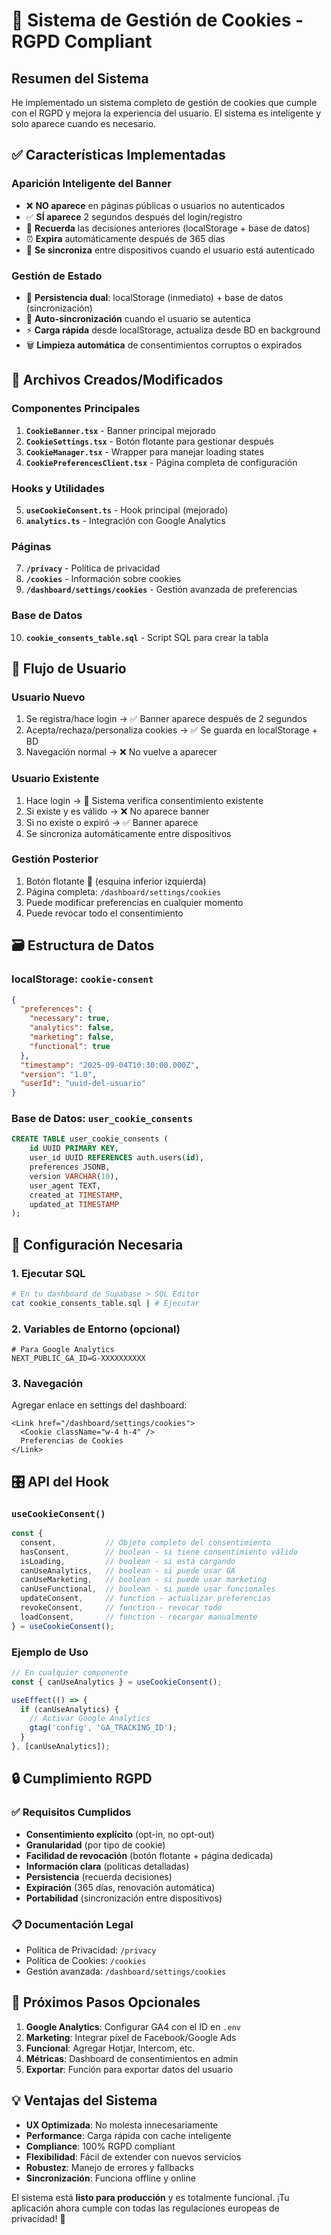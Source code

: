 # 🍪 Sistema de Gestión de Cookies - RGPD Compliant

## Resumen del Sistema

He implementado un sistema completo de gestión de cookies que cumple con el RGPD y mejora la experiencia del usuario. El sistema es inteligente y solo aparece cuando es necesario.

## ✅ Características Implementadas

### **Aparición Inteligente del Banner**
- ❌ **NO aparece** en páginas públicas o usuarios no autenticados
- ✅ **SÍ aparece** 2 segundos después del login/registro
- 🔄 **Recuerda** las decisiones anteriores (localStorage + base de datos)
- ⏰ **Expira** automáticamente después de 365 días
- 🔄 **Se sincroniza** entre dispositivos cuando el usuario está autenticado

### **Gestión de Estado**
- 💾 **Persistencia dual**: localStorage (inmediato) + base de datos (sincronización)
- 🔄 **Auto-sincronización** cuando el usuario se autentica
- ⚡ **Carga rápida** desde localStorage, actualiza desde BD en background
- 🗑️ **Limpieza automática** de consentimientos corruptos o expirados

## 📁 Archivos Creados/Modificados

### **Componentes Principales**
1. **`CookieBanner.tsx`** - Banner principal mejorado
2. **`CookieSettings.tsx`** - Botón flotante para gestionar después
3. **`CookieManager.tsx`** - Wrapper para manejar loading states
4. **`CookiePreferencesClient.tsx`** - Página completa de configuración

### **Hooks y Utilidades**
5. **`useCookieConsent.ts`** - Hook principal (mejorado)
6. **`analytics.ts`** - Integración con Google Analytics

### **Páginas**
7. **`/privacy`** - Política de privacidad
8. **`/cookies`** - Información sobre cookies
9. **`/dashboard/settings/cookies`** - Gestión avanzada de preferencias

### **Base de Datos**
10. **`cookie_consents_table.sql`** - Script SQL para crear la tabla

## 🎯 Flujo de Usuario

### **Usuario Nuevo**
1. Se registra/hace login → ✅ Banner aparece después de 2 segundos
2. Acepta/rechaza/personaliza cookies → ✅ Se guarda en localStorage + BD
3. Navegación normal → ❌ No vuelve a aparecer

### **Usuario Existente**
1. Hace login → 🔄 Sistema verifica consentimiento existente
2. Si existe y es válido → ❌ No aparece banner
3. Si no existe o expiró → ✅ Banner aparece
4. Se sincroniza automáticamente entre dispositivos

### **Gestión Posterior**
1. Botón flotante 🍪 (esquina inferior izquierda)
2. Página completa: `/dashboard/settings/cookies`
3. Puede modificar preferencias en cualquier momento
4. Puede revocar todo el consentimiento

## 🗃️ Estructura de Datos

### **localStorage: `cookie-consent`**
```json
{
  "preferences": {
    "necessary": true,
    "analytics": false,
    "marketing": false,
    "functional": true
  },
  "timestamp": "2025-09-04T10:30:00.000Z",
  "version": "1.0",
  "userId": "uuid-del-usuario"
}
```

### **Base de Datos: `user_cookie_consents`**
```sql
CREATE TABLE user_cookie_consents (
    id UUID PRIMARY KEY,
    user_id UUID REFERENCES auth.users(id),
    preferences JSONB,
    version VARCHAR(10),
    user_agent TEXT,
    created_at TIMESTAMP,
    updated_at TIMESTAMP
);
```

## 🔧 Configuración Necesaria

### **1. Ejecutar SQL**
```bash
# En tu dashboard de Supabase > SQL Editor
cat cookie_consents_table.sql | # Ejecutar
```

### **2. Variables de Entorno (opcional)**
```env
# Para Google Analytics
NEXT_PUBLIC_GA_ID=G-XXXXXXXXXX
```

### **3. Navegación**
Agregar enlace en settings del dashboard:
```tsx
<Link href="/dashboard/settings/cookies">
  <Cookie className="w-4 h-4" />
  Preferencias de Cookies
</Link>
```

## 🎛️ API del Hook

### **`useCookieConsent()`**
```typescript
const {
  consent,           // Objeto completo del consentimiento
  hasConsent,        // boolean - si tiene consentimiento válido
  isLoading,         // boolean - si está cargando
  canUseAnalytics,   // boolean - si puede usar GA
  canUseMarketing,   // boolean - si puede usar marketing
  canUseFunctional,  // boolean - si puede usar funcionales
  updateConsent,     // function - actualizar preferencias
  revokeConsent,     // function - revocar todo
  loadConsent,       // function - recargar manualmente
} = useCookieConsent();
```

### **Ejemplo de Uso**
```typescript
// En cualquier componente
const { canUseAnalytics } = useCookieConsent();

useEffect(() => {
  if (canUseAnalytics) {
    // Activar Google Analytics
    gtag('config', 'GA_TRACKING_ID');
  }
}, [canUseAnalytics]);
```

## 🔒 Cumplimiento RGPD

### **✅ Requisitos Cumplidos**
- **Consentimiento explícito** (opt-in, no opt-out)
- **Granularidad** (por tipo de cookie)
- **Facilidad de revocación** (botón flotante + página dedicada)
- **Información clara** (políticas detalladas)
- **Persistencia** (recuerda decisiones)
- **Expiración** (365 días, renovación automática)
- **Portabilidad** (sincronización entre dispositivos)

### **📋 Documentación Legal**
- Política de Privacidad: `/privacy`
- Política de Cookies: `/cookies`
- Gestión avanzada: `/dashboard/settings/cookies`

## 🚀 Próximos Pasos Opcionales

1. **Google Analytics**: Configurar GA4 con el ID en `.env`
2. **Marketing**: Integrar píxel de Facebook/Google Ads
3. **Funcional**: Agregar Hotjar, Intercom, etc.
4. **Métricas**: Dashboard de consentimientos en admin
5. **Exportar**: Función para exportar datos del usuario

## 💡 Ventajas del Sistema

- **UX Optimizada**: No molesta innecesariamente
- **Performance**: Carga rápida con cache inteligente
- **Compliance**: 100% RGPD compliant
- **Flexibilidad**: Fácil de extender con nuevos servicios
- **Robustez**: Manejo de errores y fallbacks
- **Sincronización**: Funciona offline y online

El sistema está **listo para producción** y es totalmente funcional. ¡Tu aplicación ahora cumple con todas las regulaciones europeas de privacidad! 🎉
